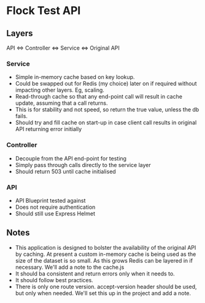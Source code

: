 # Flock Test API
## Layers

API <=> Controller <=> Service <=> Original API

### Service
 
* Simple in-memory cache based on key lookup.
* Could be swapped out for Redis (my choice) later on if required without impacting other layers.  Eg, scaling.
* Read-through cache so that any end-point call will result in cache update, assuming that a call returns.
* This is for stability and not speed, so return the true value, unless the db fails.
* Should try and fill cache on start-up in case client call results in original API returning error initially 

### Controller

* Decouple from the API end-point for testing
* Simply pass through calls directly to the service layer
* Should return 503 until cache initialised

### API

* API Blueprint tested against 
* Does not require authentication
* Should still use Express Helmet

## Notes

* This application is designed to bolster the availability of the original API by caching.  At present a custom in-memory cache is being used as the size of the dataset is so small. As this grows Redis can be layered in if necessary.  We'll add a note to the cache.js
* It should ba consistent and return errors only when it needs to.
* It should follow best practices.
* There is only one route version.  accept-version header should be used, but only when needed.  We'll set this up in the project and add a note.